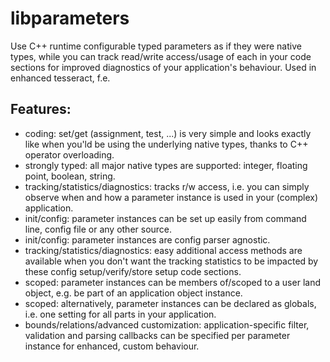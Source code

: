 # libparameters

Use C++ runtime configurable typed parameters as if they were native types, while you can track read/write access/usage of each in your code sections for improved diagnostics of your application's behaviour. Used in enhanced tesseract, f.e.

## Features:

- coding: set/get (assignment, test, ...) is very simple and looks exactly like when you'ld be using the underlying native types, thanks to C++ operator overloading.
- strongly typed: all major native types are supported: integer, floating point, boolean, string.
- tracking/statistics/diagnostics: tracks r/w access, i.e. you can simply observe when and how a parameter instance is used in your (complex) application.
- init/config: parameter instances can be set up easily from command line, config file or any other source.
- init/config: parameter instances are config parser agnostic.
- tracking/statistics/diagnostics: easy additional access methods are available when you don't want the tracking statistics to be impacted by these config setup/verify/store setup code sections. 
- scoped: parameter instances can be members of/scoped to a user land object, e.g. be part of an application object instance.
- scoped: alternatively, parameter instances can be declared as globals, i.e. one setting for all parts in your application.
- bounds/relations/advanced customization: application-specific filter, validation and parsing callbacks can be specified per parameter instance for enhanced, custom behaviour.



